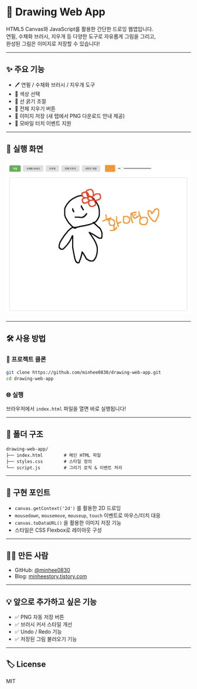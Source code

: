 # 🎨 Drawing Web App

HTML5 Canvas와 JavaScript를 활용한 간단한 드로잉 웹앱입니다.  
연필, 수채화 브러시, 지우개 등 다양한 도구로 자유롭게 그림을 그리고,  
완성된 그림은 이미지로 저장할 수 있습니다!

---

## ✨ 주요 기능

- 🖊️ 연필 / 수채화 브러시 / 지우개 도구
- 🎨 색상 선택
- 📏 선 굵기 조절
- 🧼 전체 지우기 버튼
- 💾 이미지 저장 (새 탭에서 PNG 다운로드 안내 제공)
- 📱 모바일 터치 이벤트 지원

---

## 📸 실행 화면

![실행 화면 예시](./screenshot.png)

---

## 🛠 사용 방법

### 📁 프로젝트 클론

```bash
git clone https://github.com/minhee0830/drawing-web-app.git
cd drawing-web-app
```

### 🌐 실행

브라우저에서 `index.html` 파일을 열면 바로 실행됩니다!

---

## 📂 폴더 구조

```
drawing-web-app/
├── index.html        # 메인 HTML 파일
├── styles.css        # 스타일 정의
└── script.js         # 그리기 로직 & 이벤트 처리
```

---

## 🧾 구현 포인트

- `canvas.getContext('2d')` 를 활용한 2D 드로잉
- `mousedown`, `mousemove`, `mouseup`, `touch` 이벤트로 마우스/터치 대응
- `canvas.toDataURL()` 을 활용한 이미지 저장 기능
- 스타일은 CSS Flexbox로 레이아웃 구성

---

## 👩‍💻 만든 사람

- GitHub: [@minhee0830](https://github.com/minhee0830)
- Blog: [minheestory.tistory.com](https://minheestory.tistory.com)

---

## 💡 앞으로 추가하고 싶은 기능

- ✅ PNG 자동 저장 버튼
- ✅ 브러시 커서 스타일 개선
- ✅ Undo / Redo 기능
- ✅ 저장된 그림 불러오기 기능

---

## 🏷 License

MIT

